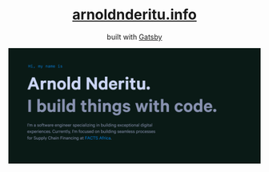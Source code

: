 <h1 align="center">
  <a href="https://arnoldnderitu.info">arnoldnderitu.info</a>
</h1>
<p align="center">
  built with
  <a href="https://www.gatsbyjs.org/" target="_blank">Gatsby</a>
</p>

![demo](static/og.png)
